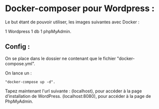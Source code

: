 # Docker-composer pour Wordpress :
Le but étant de pouvoir utiliser, les images suivantes avec Docker :

1 Wordpress
1 db
1 phpMyAdmin.

## Config :
On se place dans le dossier ne contenant que le fichier "docker-compose.yml".

On lance un : 
```docker
"docker-compose up -d".
```
Tapez maintenant l'url suivante :
(localhost), pour accéder à la page d’installation de WordPress.
(localhost:8080), pour accéder à la page de PhpMyAdmin.
